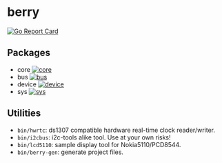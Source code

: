 # berry

[![Go Report Card](https://goreportcard.com/badge/github.com/zyxar/berry)](https://goreportcard.com/report/github.com/zyxar/berry)

## Packages

- core   [![core](https://godoc.org/github.com/zyxar/berry/core?status.svg)](https://godoc.org/github.com/zyxar/berry/core)
- bus    [![bus](https://godoc.org/github.com/zyxar/berry/bus?status.svg)](https://godoc.org/github.com/zyxar/berry/bus)
- device [![device](https://godoc.org/github.com/zyxar/berry/device?status.svg)](https://godoc.org/github.com/zyxar/berry/device)
- sys    [![sys](https://godoc.org/github.com/zyxar/berry/sys?status.svg)](https://godoc.org/github.com/zyxar/berry/sys)

## Utilities

- `bin/hwrtc`: ds1307 compatible hardware real-time clock reader/writer.
- `bin/i2cbus`: i2c-tools alike tool. Use at your own risks!
- `bin/lcd5110`: sample display tool for Nokia5110/PCD8544.
- `bin/berry-gen`: generate project files.
